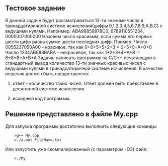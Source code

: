 ## Тестовое задание

В данной задаче будут рассматриваться 13-ти значные числа в тринадцатиричной
системе исчисления(цифры 0,1,2,3,4,5,6,7,8,9,A,B,C) с ведущими нулями.
Например, ABA98859978C0, 6789110551234, 0000007000000
Назовем число красивым, если сумма его первых шести цифр равна сумме шести
последних цифр.
Пример:
Число 0055237050A00 - красивое, так как 0+0+5+5+2+3 = 0+5+0+A+0+0
Число 1234AB988BABA - некрасивое, так как 1+2+3+4+A+B != 8+8+B+A+B+A
Задача:
написать программу на С/С++ печатающую в стандартный вывод количество 13-ти
значных красивых чисел с ведущими нулями в тринадцатиричной системе
исчисления.
В качестве решения должен быть предоставлено:

1) ответ - количество таких чисел. Ответ должен быть представлен в десятичной
системе исчисления.

2) исходный код программы.

## Решение представлено в файле My.cpp

Для запуска программы достаточно выполнить следующие команды:

        >g++ My.cpp
        >./a.out FileName.txt

Или запустить уже скомпилированный (с параметром -O3) файл:

        >./My

